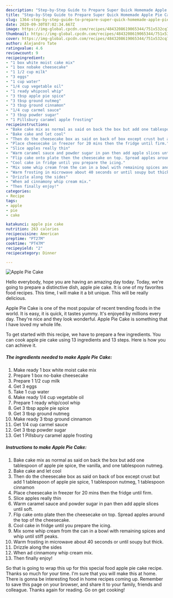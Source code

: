 ```yaml
---
description: "Step-by-Step Guide to Prepare Super Quick Homemade Apple Pie Cake"
title: "Step-by-Step Guide to Prepare Super Quick Homemade Apple Pie Cake"
slug: 1364-step-by-step-guide-to-prepare-super-quick-homemade-apple-pie-cake
date: 2020-09-30T07:02:34.667Z
image: https://img-global.cpcdn.com/recipes/4843208619065344/751x532cq70/apple-pie-cake-recipe-main-photo.jpg
thumbnail: https://img-global.cpcdn.com/recipes/4843208619065344/751x532cq70/apple-pie-cake-recipe-main-photo.jpg
cover: https://img-global.cpcdn.com/recipes/4843208619065344/751x532cq70/apple-pie-cake-recipe-main-photo.jpg
author: Alejandro Tate
ratingvalue: 4.6
reviewcount: 9
recipeingredient:
- "1 box white moist cake mix"
- "1 box nobake cheesecake"
- "1 1/2 cup milk"
- "3 eggs"
- "1 cup water"
- "1/4 cup vegetable oil"
- "1 ready whipcool whip"
- "3 tbsp apple pie spice"
- "3 tbsp ground nutmeg"
- "3 tbsp ground cinnamon"
- "1/4 cup carmel sauce"
- "3 tbsp powder sugar"
- "1 Pillsbury caramel apple frosting"
recipeinstructions:
- "Bake cake mix as normal as said on back the box but add one tablespoon of apple pie spice, the vanilla, and one tablespoon nutmeg."
- "Bake cake and let cool"
- "Then do the cheesecake box as said on back of box except crust but add 1 tablespoon of apple pie spice, 1 tablespoon nutmeg, 1 tablespoon cinnamon"
- "Place cheesecake in freezer for 20 mins then the fridge until firm."
- "Slice apples really thin"
- "Warm caramel sauce and powder sugar in pan then add apple slices until soft."
- "Flip cake onto plate then the cheesecake on top. Spread apples around the top of the cheesecake."
- "Cool cake in fridge until you prepare the icing."
- "Mix some whip cream from the can in a bowl with remaining spices and whip until stiff peaks."
- "Warm frosting in microwave about 40 seconds or until soupy but thick."
- "Drizzle along the sides"
- "When ad cinnamony whip cream mix."
- "Then finally enjoy!"
categories:
- Recipe
tags:
- apple
- pie
- cake

katakunci: apple pie cake 
nutrition: 263 calories
recipecuisine: American
preptime: "PT27M"
cooktime: "PT47M"
recipeyield: "2"
recipecategory: Dinner

---
```



![Apple Pie Cake](https://img-global.cpcdn.com/recipes/4843208619065344/751x532cq70/apple-pie-cake-recipe-main-photo.jpg)

Hello everybody, hope you are having an amazing day today. Today, we're going to prepare a distinctive dish, apple pie cake. It is one of my favorites food recipes. This time, I will make it a bit unique. This will be really delicious.

Apple Pie Cake is one of the most popular of recent trending foods in the world. It is easy, it is quick, it tastes yummy. It's enjoyed by millions every day. They're nice and they look wonderful. Apple Pie Cake is something that I have loved my whole life.




To get started with this recipe, we have to prepare a few ingredients. You can cook apple pie cake using 13 ingredients and 13 steps. Here is how you can achieve it.

<!--inarticleads1-->

##### The ingredients needed to make Apple Pie Cake:

1. Make ready 1 box white moist cake mix
1. Prepare 1 box no-bake cheesecake
1. Prepare 1 1/2 cup milk
1. Get 3 eggs
1. Take 1 cup water
1. Make ready 1/4 cup vegetable oil
1. Prepare 1 ready whip/cool whip
1. Get 3 tbsp apple pie spice
1. Get 3 tbsp ground nutmeg
1. Make ready 3 tbsp ground cinnamon
1. Get 1/4 cup carmel sauce
1. Get 3 tbsp powder sugar
1. Get 1 Pillsbury caramel apple frosting




<!--inarticleads2-->

##### Instructions to make Apple Pie Cake:

1. Bake cake mix as normal as said on back the box but add one tablespoon of apple pie spice, the vanilla, and one tablespoon nutmeg.
1. Bake cake and let cool
1. Then do the cheesecake box as said on back of box except crust but add 1 tablespoon of apple pie spice, 1 tablespoon nutmeg, 1 tablespoon cinnamon
1. Place cheesecake in freezer for 20 mins then the fridge until firm.
1. Slice apples really thin
1. Warm caramel sauce and powder sugar in pan then add apple slices until soft.
1. Flip cake onto plate then the cheesecake on top. Spread apples around the top of the cheesecake.
1. Cool cake in fridge until you prepare the icing.
1. Mix some whip cream from the can in a bowl with remaining spices and whip until stiff peaks.
1. Warm frosting in microwave about 40 seconds or until soupy but thick.
1. Drizzle along the sides
1. When ad cinnamony whip cream mix.
1. Then finally enjoy!




So that is going to wrap this up for this special food apple pie cake recipe. Thanks so much for your time. I'm sure that you will make this at home. There is gonna be interesting food in home recipes coming up. Remember to save this page on your browser, and share it to your family, friends and colleague. Thanks again for reading. Go on get cooking!
